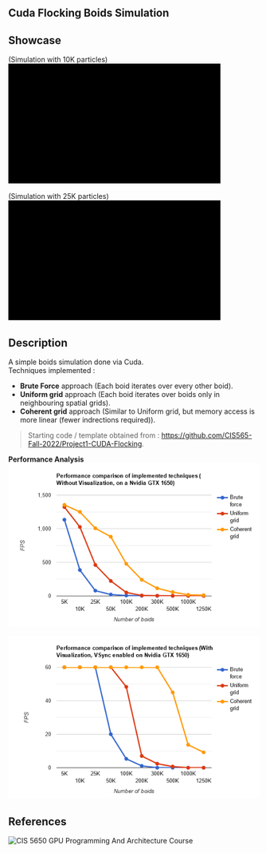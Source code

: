 ## **Cuda Flocking Boids Simulation**


## Showcase
(Simulation with 10K particles)
![](images/CudaBoidsSimulation.gif)

(Simulation with 25K particles)
![](images/CudaBoidsSimulation25K.gif)

## Description
A simple boids simulation done via Cuda. \
Techniques implemented :
  * **Brute Force** approach (Each boid iterates over every other boid).
  * **Uniform grid** approach (Each boid iterates over boids only in neighbouring spatial grids).
  * **Coherent grid** approach (Similar to Uniform grid, but memory access is more linear (fewer indrections required)).
  

> Starting code / template obtained from : https://github.com/CIS565-Fall-2022/Project1-CUDA-Flocking.

**Performance Analysis**
![Alt text](images/perf_no_visualization.png)

![Alt text](images/perf_with_visualization.png) 

## References
![CIS 5650 GPU Programming And Architecture Course](https://cis565-fall-2023.github.io/)